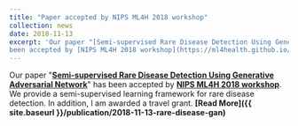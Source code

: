 ```yaml
---
title: "Paper accepted by NIPS ML4H 2018 workshop"
collection: news
date: 2018-11-13
excerpt: 'Our paper "[Semi-supervised Rare Disease Detection Using Generative Adversarial Network](https://arxiv.org/abs/1812.00547)" has
been accepted by [NIPS ML4H 2018 workshop](https://ml4health.github.io/2018/). In addition, I am awarded a travel grant.'
---
```


Our paper "__[Semi-supervised Rare Disease Detection Using Generative Adversarial Network](https://arxiv.org/abs/1812.00547)__" has
been accepted by __[NIPS ML4H 2018 workshop](https://ml4health.github.io/2018/)__. We provide a semi-supervised learning framework for
rare disease detection. In addition, I am awarded a travel grant. __[Read More]({{ site.baseurl }}/publication/2018-11-13-rare-disease-gan)__
